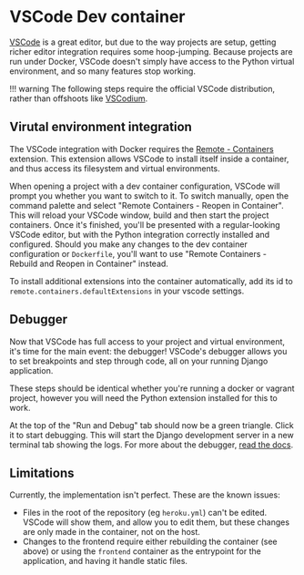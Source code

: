 # VSCode Dev container

[VSCode](https://code.visualstudio.com/) is a great editor, but due to the way projects are setup, getting richer editor integration requires some hoop-jumping. Because projects are run under Docker, VSCode doesn't simply have access to the Python virtual environment, and so many features stop working.

!!! warning
The following steps require the official VSCode distribution, rather than offshoots like [VSCodium](https://vscodium.com/).

## Virutal environment integration

The VSCode integration with Docker requires the [Remote - Containers](https://marketplace.visualstudio.com/items?itemName=ms-vscode-remote.remote-containers) extension. This extension allows VSCode to install itself inside a container, and thus access its filesystem and virtual environments.

When opening a project with a dev container configuration, VSCode will prompt you whether you want to switch to it. To switch manually, open the command palette and select "Remote Containers - Reopen in Container". This will reload your VSCode window, build and then start the project containers. Once it's finished, you'll be presented with a regular-looking VSCode editor, but with the Python integration correctly installed and configured. Should you make any changes to the dev container configuration or `Dockerfile`, you'll want to use "Remote Containers - Rebuild and Reopen in Container" instead.

To install additional extensions into the container automatically, add its id to `remote.containers.defaultExtensions` in your vscode settings.

## Debugger

Now that VSCode has full access to your project and virtual environment, it's time for the main event: the debugger! VSCode's debugger allows you to set breakpoints and step through code, all on your running Django application.

These steps should be identical whether you're running a docker or vagrant project, however you will need the Python extension installed for this to work.

At the top of the "Run and Debug" tab should now be a green triangle. Click it to start debugging. This will start the Django development server in a new terminal tab showing the logs. For more about the debugger, [read the docs](https://code.visualstudio.com/Docs/editor/debugging).

## Limitations

Currently, the implementation isn't perfect. These are the known issues:

- Files in the root of the repository (eg `heroku.yml`) can't be edited. VSCode will show them, and allow you to edit them, but these changes are only made in the container, not on the host.
- Changes to the frontend require either rebuilding the container (see above) or using the `frontend` container as the entrypoint for the application, and having it handle static files.
